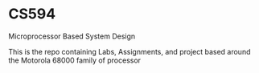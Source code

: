 # CS594
Microprocessor Based System Design

This is the repo containing Labs, Assignments, and project based around the Motorola 68000 family of processor

